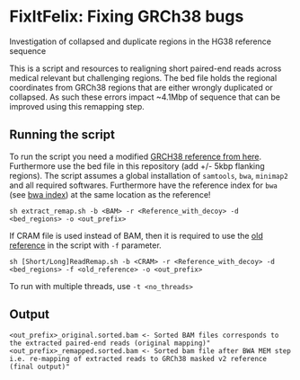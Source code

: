 # FixItFelix: Fixing GRCh38 bugs
Investigation of collapsed and duplicate regions in the HG38 reference sequence

This is a script and resources to realigning short paired-end reads across medical relevant but challenging regions. The bed file holds the regional coordinates from GRCh38 regions that are either wrongly duplicated or collapsed. As such these errors impact ~4.1Mbp of sequence that can be improved using this remapping step.


## Running the script
To run the script you need a modified [GRCH38 reference from here](https://bcm.box.com/s/xi95ahgzrw86pvogm7sdwl0ppn49i5dn). Furthermore use the bed file in this repository (add +/- 5kbp flanking regions). The script assumes a global installation of `samtools`, `bwa`, `minimap2` and all required softwares. Furthermore have the reference index for `bwa` (see [bwa index](http://bio-bwa.sourceforge.net/bwa.shtml))  at the same location as the reference! 

    sh extract_remap.sh -b <BAM> -r <Reference_with_decoy> -d <bed_regions> -o <out_prefix>
    
 If CRAM file is used instead of BAM, then it is required to use the [old reference](https://bcm.box.com/s/ym4x3z61ib4okbguy7zn8lre8uo6mcxz) in the script with `-f` parameter.
 
    sh [Short/Long]ReadRemap.sh -b <CRAM> -r <Reference_with_decoy> -d <bed_regions> -f <old_reference> -o <out_prefix>
    
 To run with multiple threads, use `-t <no_threads>`
    
## Output

    <out_prefix>_original.sorted.bam <- Sorted BAM files corresponds to the extracted paired-end reads (original mapping)"
    <out_prefix>_remapped.sorted.bam <- Sorted bam file after BWA MEM step i.e. re-mapping of extracted reads to GRCh38 masked v2 reference (final output)"

